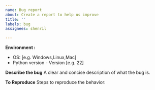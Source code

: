 ```yaml
---
name: Bug report
about: Create a report to help us improve
title: ''
labels: bug
assignees: shenril

---
```


**Environment :**
 - OS: [e.g. Windows,Linux,Mac]
 - Python version - Version [e.g. 22]

**Describe the bug**
A clear and concise description of what the bug is.

**To Reproduce**
Steps to reproduce the behavior:
